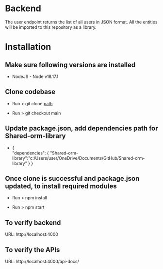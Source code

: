# Backend
The user endpoint returns the list of all users in JSON format. All the entities will be imported to this repository as a library.

# Installation

 ## Make sure following versions are installed

   - NodeJS - Node v18.17.1

 ## Clone codebase
  
   - Run > git clone  [path](https://github.com/phptarun/Backend.git)

   - Run > git checkout main

  

 ## Update package.json, add dependencies path for Shared-orm-library
  
   - {  
        "dependencies": {
            "Shared-orm-library":"c:/Users/user/OneDrive/Documents/GitHub/Shared-orm-library"
        }
    }
 
 ## Once clone is successful and package.json updated, to install required modules

   - Run > npm install 

   - Run > npm start

## To verify backend

   URL: http://localhost:4000

## To verify the APIs 

   URL: http://localhost:4000/api-docs/

 

